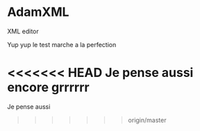 # AdamXML
XML editor

Yup yup le test marche a la perfection

<<<<<<< HEAD
Je pense aussi encore grrrrrr
=======
Je pense aussi
>>>>>>> origin/master
